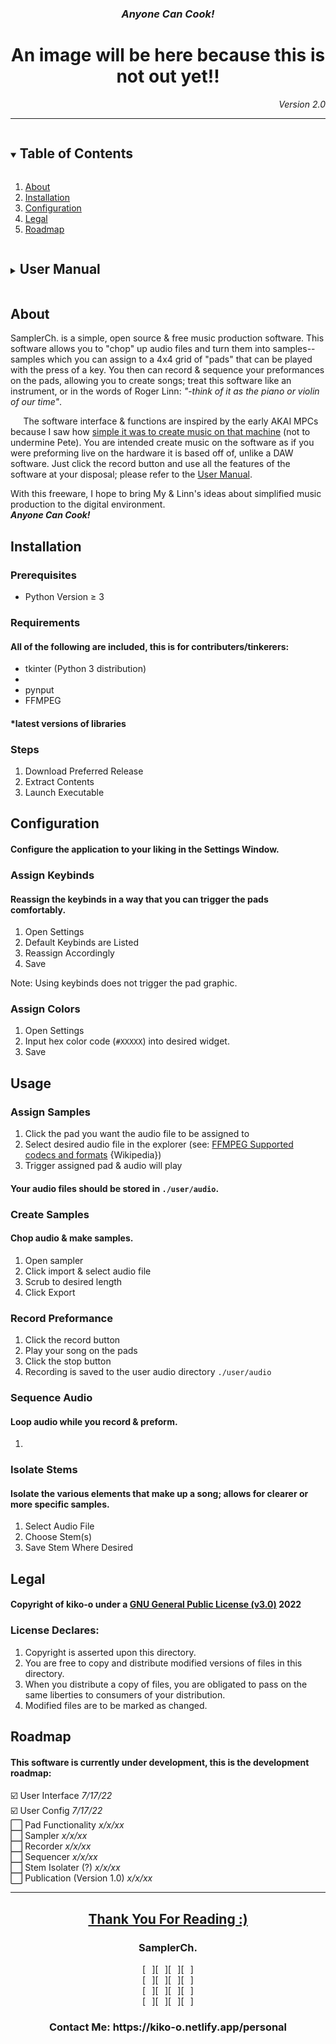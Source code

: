<h3 align="center"><em>Anyone Can Cook!</em></h3>
<h1 align="center">An image will be here because this is not out yet!!</h1>
<p align="right"><em>Version 2.0</em></p>
<hr/>
<details open="open">
  <summary><h2 style="display: inline-block">Table of Contents</h2></summary>
  <ol>
    <li><a href="#about">About</a></li>
    <li><a href="#installation">Installation</a></li>
    <li><a href="#configuration">Configuration</a></li>
    <li><a href="#legal">Legal</a></li>
    <li><a href="#roadmap">Roadmap</a></li>
  </ol>
</details>
<details>
  <summary><h2 style="display: inline-block">User Manual</h2></summary>
  <ol>
    <li><a href="#about">About</a></li>
    <li><a href="#installation">Installation</a></li>
    <li><a href="#requirements">Requirements (developers)</a></li>
    <li><a href="#assign-samples">Assign Samples</a></li>
    <li><a href="#create-samples">Create Samples</a></li>
    <li><a href="#sequence-audio">Sequence Audio</a></li>
    <li><a href="#isolate-stems">Isolate Stems</a></li>
    <li><a href="#assign-keybinds">Assign Keybinds</a></li>
    <li><a href="#assign-colors">Assign Colors</a></li>
    <li><a href="#thank-you-for-reading-">Closing</a></li>
  </ol>
</details>
<h2>About</h2>
<!--Please ignore the poor indentation. A-->
<p>
SamplerCh. is a simple, open source & free music production software. This software allows you to "chop" up audio files and turn them into samples--samples which you can assign to a 4x4 grid of "pads" that can be played with the press of a key. You then can record & sequence your preformances on the pads, allowing you to create songs; treat this software like an instrument, or in the words of Roger Linn: <em>"-think of it as the piano or violin of our time"</em>.
</p>
<p>
⠀⠀The software interface & functions are inspired by the early AKAI MPCs because I saw how <a href="https://www.youtube.com/watch?v=z73CcodfT_w&ab_channel=equiknockz">simple it was to create music on that machine</a> (not to undermine Pete). You are intended create music on the software as if you were preforming live on the hardware it is based off of, unlike a DAW software. Just click the record button and use all the features of the software at your disposal; please refer to the <a href="#user-manual">User Manual</a>.
</p>
<p>
With this freeware, I hope to bring My & Linn's ideas about simplified music production to the digital environment.
<br/>
<strong><em>Anyone Can Cook!</em></strong>
</p>
<h2>Installation</h2>
<h3>Prerequisites</h3>
  <ul>
    <li>Python Version ≥ 3</li>
  </ul>
<h3>Requirements</h3>
<h4>All of the following are included, this is for contributers/tinkerers:</h4>
  <ul>
    <li>tkinter (Python 3 distribution)</li>
    <li></li> <!--audio library-->
    <li>pynput</li>
    <li>FFMPEG</li>
  </ul>
<h4>*latest versions of libraries</h4>
<h3>Steps</h3>
  <ol>
    <li>Download Preferred Release</li>
    <li>Extract Contents</li>
    <li>Launch Executable</li>
  </ol>
<h2>Configuration</h2>
<h4>Configure the application to your liking in the Settings Window.</h4>
  <h3>Assign Keybinds</h3>
  <h4>Reassign the keybinds in a way that you can trigger the pads comfortably.</h4>
    <ol>
      <li>Open Settings</li>
      <li>Default Keybinds are Listed</li>
      <li>Reassign Accordingly</li>
      <li>Save</li>
    </ol>
    <p>Note: Using keybinds does not trigger the pad graphic.</p>
  <h3>Assign Colors</h3>
    <ol>
      <li>Open Settings</li>
      <li>Input hex color code (<code>#XXXXX</code>) into desired widget.</li>
      <li>Save</li>
    </ol>
<h2>Usage</h2>
  <h3>Assign Samples</h3>
    <ol>
      <li>Click the pad you want the audio file to be assigned to</li>
      <li>Select desired audio file in the explorer (see: <a href="https://en.wikipedia.org/wiki/FFmpeg#Supported_codecs_and_formats" target="blank">FFMPEG Supported codecs and formats</a> {Wikipedia})</li>
      <li>Trigger assigned pad & audio will play</li>
    </ol>
   <h4>Your audio files should be stored in <code>./user/audio</code>.</h4>
  <h3>Create Samples</h3>
  <h4>Chop audio & make samples.</h4>
    <ol>
      <li>Open sampler</li>
      <li>Click import & select audio file</li>
      <li>Scrub to desired length</li>
      <li>Click Export</li> 
    </ol>
  <h3>Record Preformance</h3>
    <ol>
      <li>Click the record button</li>
      <li>Play your song on the pads</li>
      <li>Click the stop button</li>
      <li>Recording is saved to the user audio directory <code>./user/audio</code></li>
    </ol>
  <h3>Sequence Audio</h3>
  <h4>Loop audio while you record & preform.</h4>
    <ol>
      <li></li>
    </ol>
  <h3>Isolate Stems</h3>
  <h4>Isolate the various elements that make up a song; allows for clearer or more specific samples.</h4>
    <ol>
      <li>Select Audio File</li>
      <li>Choose Stem(s)</li>
      <li>Save Stem Where Desired</li>
    </ol>
<h2>Legal</h2>
  <h4>Copyright of kiko-o under a <a href="https://www.gnu.org/licenses/gpl-3.0.en.html">GNU General Public License (v3.0)</a> 2022</h4>
  <h3>License Declares:</h3>
    <ol>
      <li>Copyright is asserted upon this directory.</li>
      <li>You are free to copy and distribute modified versions of files in this directory.</li>
      <li>When you distribute a copy of files, you are obligated to pass on the same liberties to consumers of your distribution.</li>
      <li>Modified files are to be marked as changed.</li>
    </ol>
<h2>Roadmap</h2>
<h4>This software is currently under development, this is the development roadmap:</h4>
  ☑️ User Interface <em>7/17/22</em><br/>
  ☑️ User Config <em>7/17/22</em><br/>
  ⬜ Pad Functionality <em>x/x/xx</em><br/>
  ⬜ Sampler <em>x/x/xx</em><br/>
  ⬜ Recorder <em>x/x/xx</em><br/>
  ⬜ Sequencer <em>x/x/xx</em><br/>
  ⬜ Stem Isolater (?) <em>x/x/xx</em><br/>
  ⬜ Publication (Version 1.0) <em>x/x/xx</em> <!--🎉-->
<hr/>
 <h2 align="center"><a href="#anyone-can-cook">Thank You For Reading :)</a></h2>
 
 <h3 align="center">SamplerCh.</h3>
 <p align="center">
 [⠀][⠀][⠀][⠀]<br/>
 [⠀][⠀][⠀][⠀]<br/>
 [⠀][⠀][⠀][⠀]<br/>
 [⠀][⠀][⠀][⠀]<br/>
 </p>
 
 <h3 align="center">Contact Me: https://kiko-o.netlify.app/personal</h3>
